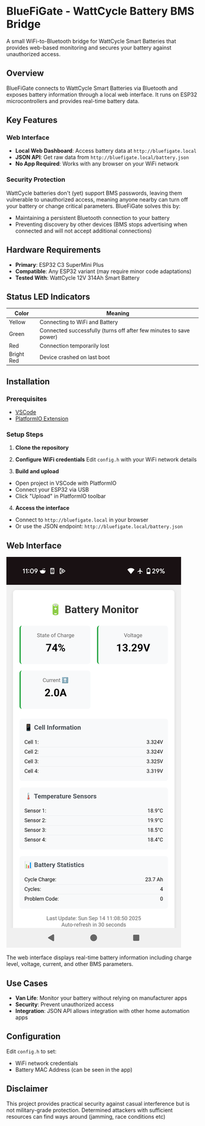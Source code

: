 # BlueFiGate - WattCycle Battery BMS Bridge

A small WiFi-to-Bluetooth bridge for WattCycle Smart Batteries that provides web-based monitoring and secures your battery against unauthorized access.

## Overview

BlueFiGate connects to WattCycle Smart Batteries via Bluetooth and exposes battery information through a local web interface. It runs on ESP32 microcontrollers and provides real-time battery data.

## Key Features

### Web Interface
- **Local Web Dashboard**: Access battery data at `http://bluefigate.local`
- **JSON API**: Get raw data from `http://bluefigate.local/battery.json`
- **No App Required**: Works with any browser on your WiFi network

### Security Protection
WattCycle batteries don't (yet) support BMS passwords, leaving them vulnerable to unauthorized access, meaning anyone nearby can turn off your battery or change critical parameters. BlueFiGate solves this by:
- Maintaining a persistent Bluetooth connection to your battery
- Preventing discovery by other devices (BMS stops advertising when connected and will not accept additional connections)

## Hardware Requirements

- **Primary**: ESP32 C3 SuperMini Plus
- **Compatible**: Any ESP32 variant (may require minor code adaptations)
- **Tested With**: WattCycle 12V 314Ah Smart Battery

## Status LED Indicators

| Color | Meaning |
|-------|---------|
| Yellow | Connecting to WiFi and Battery |
| Green | Connected successfully (turns off after few minutes to save power) |
| Red | Connection temporarily lost |
| Bright Red | Device crashed on last boot |

## Installation

### Prerequisites
- [VSCode](https://code.visualstudio.com/)
- [PlatformIO Extension](https://platformio.org/install/ide?install=vscode)

### Setup Steps

1. **Clone the repository**
2. **Configure WiFi credentials**
Edit `config.h` with your WiFi network details

3. **Build and upload**
- Open project in VSCode with PlatformIO
- Connect your ESP32 via USB
- Click "Upload" in PlatformIO toolbar

4. **Access the interface**
- Connect to `http://bluefigate.local` in your browser
- Or use the JSON endpoint: `http://bluefigate.local/battery.json`

## Web Interface

![Web Interface Screenshot](images/screenshot.png)

The web interface displays real-time battery information including charge level, voltage, current, and other BMS parameters.

## Use Cases

- **Van Life**: Monitor your battery without relying on manufacturer apps
- **Security**: Prevent unauthorized access
- **Integration**: JSON API allows integration with other home automation apps

## Configuration

Edit `config.h` to set:
- WiFi network credentials
- Battery MAC Address (can be seen in the app)

## Disclaimer

This project provides practical security against casual interference but is not military-grade protection. Determined attackers with sufficient resources can find ways around (jamming, race conditions etc)